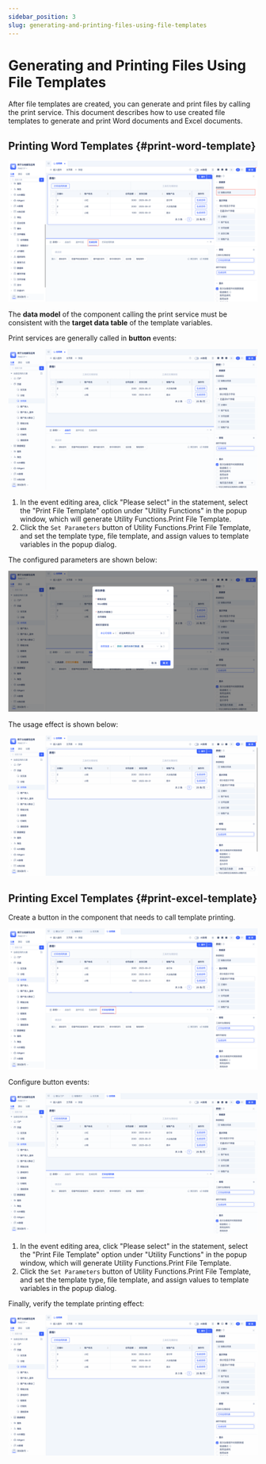 ```yaml
---
sidebar_position: 3
slug: generating-and-printing-files-using-file-templates
---
```


# Generating and Printing Files Using File Templates

After file templates are created, you can generate and print files by calling the print service. This document describes how to use created file templates to generate and print Word documents and Excel documents.

## Printing Word Templates {#print-word-template}
![](./img/2/2025-08-29-17-09-46.png)

The **data model** of the component calling the print service must be consistent with the **target data table** of the template variables.

Print services are generally called in **button** events:

![](./img/2/2025-08-29_11-03-18.gif)

1. In the event editing area, click "Please select" in the statement, select the "Print File Template" option under "Utility Functions" in the popup window, which will generate Utility Functions.Print File Template.
2. Click the `Set Parameters` button of Utility Functions.Print File Template, and set the template type, file template, and assign values to template variables in the popup dialog.

The configured parameters are shown below:

![](./img/2/2025-08-29-11-05-36.png)

The usage effect is shown below:

![](./img/2/2025-08-29_11-10-51.gif)

## Printing Excel Templates {#print-excel-template}
Create a button in the component that needs to call template printing.

![](./img/2/2025-08-29-16-35-09.png)

Configure button events:

![](./img/2/2025-08-29_16-36-33.gif)

1. In the event editing area, click "Please select" in the statement, select the "Print File Template" option under "Utility Functions" in the popup window, which will generate Utility Functions.Print File Template.
2. Click the `Set Parameters` button of Utility Functions.Print File Template, and set the template type, file template, and assign values to template variables in the popup dialog.

Finally, verify the template printing effect:

![](./img/2/2025-08-29_16-43-13.gif)